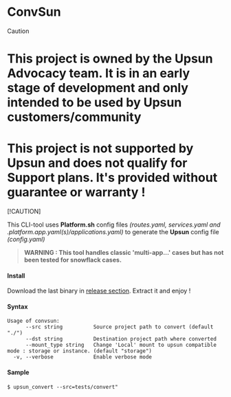 ConvSun
=========

> [!CAUTION]
> # **This project is owned by the Upsun Advocacy team. It is in an early stage of development and only intended to be used by Upsun customers/community**  
> # **This project is not supported by Upsun and does not qualify for Support plans. It's provided without guarantee or warranty !**
> [!CAUTION]


This CLI-tool uses **Platform.sh** config files *(routes.yaml, services.yaml and .platform.app.yaml(s)/applications.yaml)* to generate the **Upsun** config file *(config.yaml)*  
> **WARNING : This tool handles classic 'multi-app...' cases but has not been tested for snowflack cases.**

#### Install

Download the last binary in [release section](https://github.com/upsun/convsun/releases).
Extract it and enjoy !

#### Syntax
```
Usage of convsun:
      --src string          Source project path to convert (default "./")
      --dst string          Destination project path where converted
      --mount_type string   Change 'Local' mount to upsun compatible mode : storage or instance. (default "storage")
  -v, --verbose             Enable verbose mode
```

#### Sample
`$ upsun_convert --src=tests/convert"`